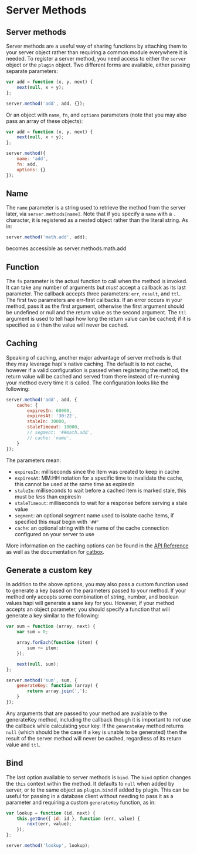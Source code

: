 # Server Methods
## Server methods

Server methods are a useful way of sharing functions by attaching them to your server object rather than requiring a common module everywhere it is needed. To register a server method, you need access to either the `server` object or the `plugin` object. Two different forms are available, either passing separate parameters:

```javascript
var add = function (x, y, next) {
    next(null, x + y);
};

server.method('add', add, {});
```

Or an object with `name`, `fn`, and `options` parameters (note that you may also pass an array of these objects):

```javascript
var add = function (x, y, next) {
    next(null, x + y);
};

server.method({
    name: 'add',
    fn: add,
    options: {}
});
```

## Name

The `name` parameter is a string used to retrieve the method from the server later, via `server.methods[name]`. Note that if you specify a `name` with a `.` character, it is registered as a nested object rather than the literal string. As in:

```javascript
server.method('math.add', add);
```

becomes accessible as server.methods.math.add

## Function

The `fn` parameter is the actual function to call when the method is invoked. It can take any number of arguments but *must* accept a callback as its last parameter. The callback accepts three parameters: `err`, `result`, and `ttl`. The first two parameters are err-first callbacks. If an error occurs in your method, pass it as the first argument, otherwise the first argument should be undefined or null and the return value as the second argument. The `ttl` argument is used to tell hapi how long the return value can be cached; if it is specified as `0` then the value will never be cached.

## Caching

Speaking of caching, another major advantage of server methods is that they may leverage hapi's native caching. The default is to not cache, however if a valid configuration is passed when registering the method, the return value will be cached and served from there instead of re-running your method every time it is called. The configuration looks like the following:

```javascript
server.method('add', add, {
    cache: {
        expiresIn: 60000,
        expiresAt: '30:22',
        staleIn: 30000,
        staleTimeout: 10000,
        // segment: '##math.add',
        // cache: 'name',
    }
});
```

The parameters mean:

* `expiresIn`: milliseconds since the item was created to keep in cache
* `expiresAt`: MM:HH notation for a specific time to invalidate the cache, this cannot be used at the same time as expiresIn
* `staleIn`: milliseconds to wait before a cached item is marked stale, this must be *less* than expiresIn
* `staleTimeout`: milliseconds to wait for a response before serving a stale value
* `segment`: an optional segment name used to isolate cache items, if specified this *must* begin with `'##'`
* `cache`: an optional string with the name of the cache connection configured on your server to use

More information on the caching options can be found in the [API Reference](/api#servermethodmethod) as well as the documentation for [catbox](https://github.com/spumko/catbox#policy).

## Generate a custom key

In addition to the above options, you may also pass a custom function used to generate a key based on the parameters passed to your method. If your method only accepts some combination of string, number, and boolean values hapi will generate a sane key for you. However, if your method accepts an object parameter, you should specify a function that will generate a key similar to the following:

```javascript
var sum = function (array, next) {
    var sum = 0;

    array.forEach(function (item) {
        sum += item;
    });

    next(null, sum);
};

server.method('sum', sum, {
    generateKey: function (array) {
        return array.join(',');
    }
});
```

Any arguments that are passed to your method are available to the generateKey method, including the callback though it is important to *not* use the callback while calculating your key. If the `generateKey` method returns `null` (which should be the case if a key is unable to be generated) then the result of the server method will never be cached, regardless of its return value and `ttl`.

## Bind

The last option available to server methods is `bind`. The `bind` option changes the `this` context within the method. It defaults to `null` when added by server, or to the same object as `plugin.bind` if added by plugin. This can be useful for passing in a database client without needing to pass it as a parameter and requiring a custom `generateKey` function, as in:

```javascript
var lookup = function (id, next) {
    this.getOne({ id: id }, function (err, value) {
        next(err, value);
    });
};

server.method('lookup', lookup);
```
